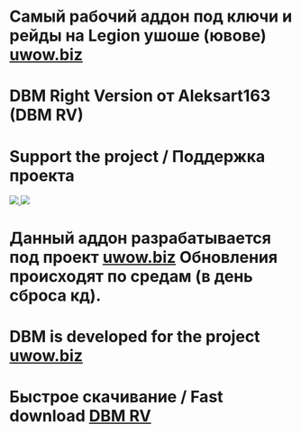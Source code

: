 # Самый рабочий аддон под ключи и рейды на Legion ушоше (ювове) [uwow.biz](https://uwow.biz)
# DBM Right Version от Aleksart163 (DBM RV)
# Support the project / Поддержка проекта
<a href="https://www.donationalerts.com/r/aleksart163"> <img src = "https://i.imgur.com/ykI6lqX.jpeg" /> </a>
<a href="https://www.qiwi.com/n/ALEKSART163"> <img src = "https://i.imgur.com/dvjMH7F.png" /> </a>
# Данный аддон разрабатывается под проект [uwow.biz](https://uwow.biz) Обновления происходят по средам (в день сброса кд).
# DBM is developed for the project [uwow.biz](https://uwow.biz)
# Быстрое скачивание / Fast download [DBM RV](https://github.com/Aleksart163/DBM-RV/archive/refs/heads/main.zip)
